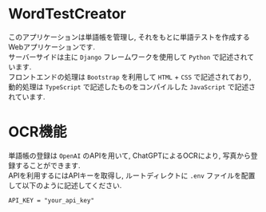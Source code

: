 # WordTestCreator

このアプリケーションは単語帳を管理し, それをもとに単語テストを作成するWebアプリケーションです.  
サーバーサイドは主に `Django` フレームワークを使用して `Python` で記述されています.  
フロントエンドの処理は `Bootstrap` を利用して `HTML` + `CSS` で記述されており, 動的処理は `TypeScript` で記述したものをコンパイルした `JavaScript` で記述されています.  

# OCR機能
単語帳の登録は `OpenAI` のAPIを用いて, ChatGPTによるOCRにより, 写真から登録することができます.  
APIを利用するにはAPIキーを取得し, ルートディレクトに `.env` ファイルを配置して以下のように記述してください.  
```
API_KEY = "your_api_key"
```